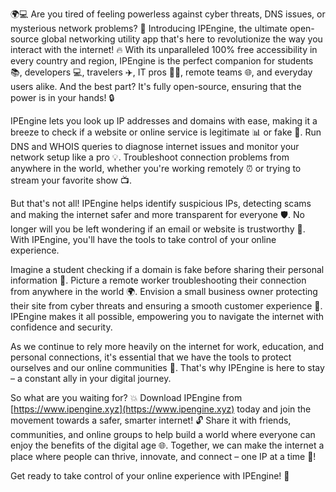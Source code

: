 🌍💻 Are you tired of feeling powerless against cyber threats, DNS issues, or mysterious network problems? 🤔 Introducing IPEngine, the ultimate open-source global networking utility app that's here to revolutionize the way you interact with the internet! 🔥 With its unparalleled 100% free accessibility in every country and region, IPEngine is the perfect companion for students 📚, developers 💻, travelers ✈️, IT pros 👨‍💻, remote teams 🌐, and everyday users alike. And the best part? It's fully open-source, ensuring that the power is in your hands! 🔒

IPEngine lets you look up IP addresses and domains with ease, making it a breeze to check if a website or online service is legitimate 📊 or fake 🚫. Run DNS and WHOIS queries to diagnose internet issues and monitor your network setup like a pro 💡. Troubleshoot connection problems from anywhere in the world, whether you're working remotely ⏰ or trying to stream your favorite show 📺.

But that's not all! IPEngine helps identify suspicious IPs, detecting scams and making the internet safer and more transparent for everyone 🛡️. No longer will you be left wondering if an email or website is trustworthy 💬. With IPEngine, you'll have the tools to take control of your online experience.

Imagine a student checking if a domain is fake before sharing their personal information 📝. Picture a remote worker troubleshooting their connection from anywhere in the world 🌍. Envision a small business owner protecting their site from cyber threats and ensuring a smooth customer experience 💸. IPEngine makes it all possible, empowering you to navigate the internet with confidence and security.

As we continue to rely more heavily on the internet for work, education, and personal connections, it's essential that we have the tools to protect ourselves and our online communities 🌈. That's why IPEngine is here to stay – a constant ally in your digital journey.

So what are you waiting for? 💥 Download IPEngine from [https://www.ipengine.xyz](https://www.ipengine.xyz) today and join the movement towards a safer, smarter internet! 🔓 Share it with friends, communities, and online groups to help build a world where everyone can enjoy the benefits of the digital age 🌐. Together, we can make the internet a place where people can thrive, innovate, and connect – one IP at a time 🚀!

Get ready to take control of your online experience with IPEngine! 💪